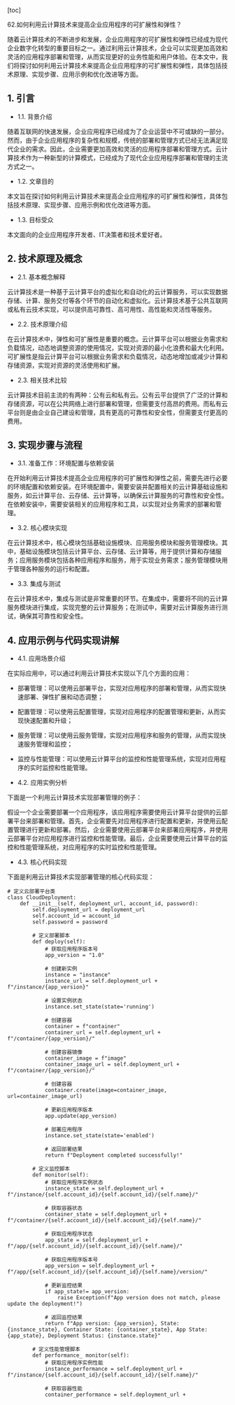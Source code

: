 
[toc]                    
                
                
62.如何利用云计算技术来提高企业应用程序的可扩展性和弹性？

随着云计算技术的不断进步和发展，企业应用程序的可扩展性和弹性已经成为现代企业数字化转型的重要目标之一。通过利用云计算技术，企业可以实现更加高效和灵活的应用程序部署和管理，从而实现更好的业务性能和用户体验。在本文中，我们将探讨如何利用云计算技术来提高企业应用程序的可扩展性和弹性，具体包括技术原理、实现步骤、应用示例和优化改进等方面。

## 1. 引言

- 1.1. 背景介绍

随着互联网的快速发展，企业应用程序已经成为了企业运营中不可或缺的一部分。然而，由于企业应用程序的复杂性和规模，传统的部署和管理方式已经无法满足现代企业的需求。因此，企业需要更加高效和灵活的应用程序部署和管理方式。云计算技术作为一种新型的计算模式，已经成为了现代企业应用程序部署和管理的主流方式之一。

- 1.2. 文章目的

本文旨在探讨如何利用云计算技术来提高企业应用程序的可扩展性和弹性，具体包括技术原理、实现步骤、应用示例和优化改进等方面。

- 1.3. 目标受众

本文面向的企业应用程序开发者、IT决策者和技术爱好者。

## 2. 技术原理及概念

- 2.1. 基本概念解释

云计算技术是一种基于云计算平台的虚拟化和自动化的云计算服务，可以实现数据存储、计算、服务交付等各个环节的自动化和虚拟化。云计算技术基于公共互联网或私有云技术实现，可以提供高可靠性、高可用性、高性能和灵活性等服务。

- 2.2. 技术原理介绍

在云计算技术中，弹性和可扩展性是重要的概念。云计算平台可以根据业务需求和负载情况，动态地调整资源的使用情况，实现对资源的最小化浪费和最大化利用。可扩展性是指云计算平台可以根据业务需求和负载情况，动态地增加或减少计算和存储资源，实现对资源的灵活使用和扩展。

- 2.3. 相关技术比较

云计算技术目前主流的有两种：公有云和私有云。公有云平台提供了广泛的计算和存储资源，可以在公共网络上进行部署和管理，但需要支付高昂的费用。而私有云平台则是由企业自己建设和管理，具有更高的可靠性和安全性，但需要支付更高的费用。

## 3. 实现步骤与流程

- 3.1. 准备工作：环境配置与依赖安装

在开始利用云计算技术提高企业应用程序的可扩展性和弹性之前，需要先进行必要的环境配置和依赖安装。在环境配置中，需要安装并配置相关的云计算基础设施和服务，如云计算平台、云存储、云计算等，以确保云计算服务的可靠性和安全性。在依赖安装中，需要安装相关的应用程序和工具，以实现对业务需求的部署和管理。

- 3.2. 核心模块实现

在云计算技术中，核心模块包括基础设施模块、应用服务模块和服务管理模块。其中，基础设施模块包括云计算平台、云存储、云计算等，用于提供计算和存储服务；应用服务模块包括各种应用程序和服务，用于实现业务需求；服务管理模块用于管理各种服务的运行和配置。

- 3.3. 集成与测试

在云计算技术中，集成与测试是非常重要的环节。在集成中，需要将不同的云计算服务模块进行集成，实现完整的云计算服务；在测试中，需要对云计算服务进行测试，确保其可靠性和安全性。

## 4. 应用示例与代码实现讲解

- 4.1. 应用场景介绍

在实际应用中，可以通过利用云计算技术实现以下几个方面的应用：

- 部署管理：可以使用云部署平台，实现对应用程序的部署和管理，从而实现快速部署、弹性扩展和动态调整；
- 配置管理：可以使用云配置管理，实现对应用程序的配置管理和更新，从而实现快速配置和升级；
- 服务管理：可以使用云服务管理，实现对应用程序和服务的管理，从而实现快速服务管理和监控；
- 监控与性能管理：可以使用云计算平台的监控和性能管理系统，实现对应用程序的实时监控和性能管理。

- 4.2. 应用实例分析

下面是一个利用云计算技术实现部署管理的例子：

假设一个企业需要部署一个应用程序，该应用程序需要使用云计算平台提供的云部署平台来部署和管理。首先，企业需要先对应用程序进行配置和更新，并使用云配置管理进行更新和部署。然后，企业需要使用云部署平台来部署应用程序，并使用云部署平台对应用程序进行监控和性能管理。最后，企业需要使用云计算平台的监控和性能管理系统，对应用程序的实时监控和性能管理。

- 4.3. 核心代码实现

下面是利用云计算技术实现部署管理的核心代码实现：

```
# 定义云部署平台类
class CloudDeployment:
    def __init__(self, deployment_url, account_id, password):
        self.deployment_url = deployment_url
        self.account_id = account_id
        self.password = password

        # 定义部署脚本
        def deploy(self):
            # 获取应用程序版本号
            app_version = "1.0"

            # 创建新实例
            instance = "instance"
            instance_url = self.deployment_url + f"/instance/{app_version}"

            # 设置实例状态
            instance.set_state(state='running')

            # 创建容器
            container = f"container"
            container_url = self.deployment_url + f"/container/{app_version}/"

            # 创建容器镜像
            container_image = f"image"
            container_image_url = self.deployment_url + f"/container/{app_version}/"

            # 创建容器
            container.create(image=container_image, url=container_image_url)

            # 更新应用程序版本
            app.update(app_version)

            # 部署应用程序
            instance.set_state(state='enabled')

            # 返回部署结果
            return f"Deployment completed successfully!"

        # 定义监控脚本
        def monitor(self):
            # 获取应用程序实例状态
            instance_state = self.deployment_url + f"/instance/{self.account_id}/{self.account_id}/{self.name}/"

            # 获取容器状态
            container_state = self.deployment_url + f"/container/{self.account_id}/{self.account_id}/{self.name}/"

            # 获取应用程序状态
            app_state = self.deployment_url + f"/app/{self.account_id}/{self.account_id}/{self.name}/"

            # 获取应用程序版本号
            app_version = self.deployment_url + f"/app/{self.account_id}/{self.account_id}/{self.name}/version/"

            # 更新监控结果
            if app_state!= app_version:
                raise Exception(f"App version does not match, please update the deployment!")

            # 返回监控结果
            return f"App version: {app_version}, State: {instance_state}, Container State: {container_state}, App State: {app_state}, Deployment Status: {instance.state}"

        # 定义性能管理脚本
        def performance_ monitor(self):
            # 获取应用程序实例性能
            instance_performance = self.deployment_url + f"/instance/{self.account_id}/{self.account_id}/{self.name}/"

            # 获取容器性能
            container_performance = self.deployment_url +

